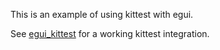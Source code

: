 This is an example of using kittest with egui.

See [egui_kittest](https://github.com/emilk/egui/tree/main/crates/egui_kittest) for a working kittest integration.
